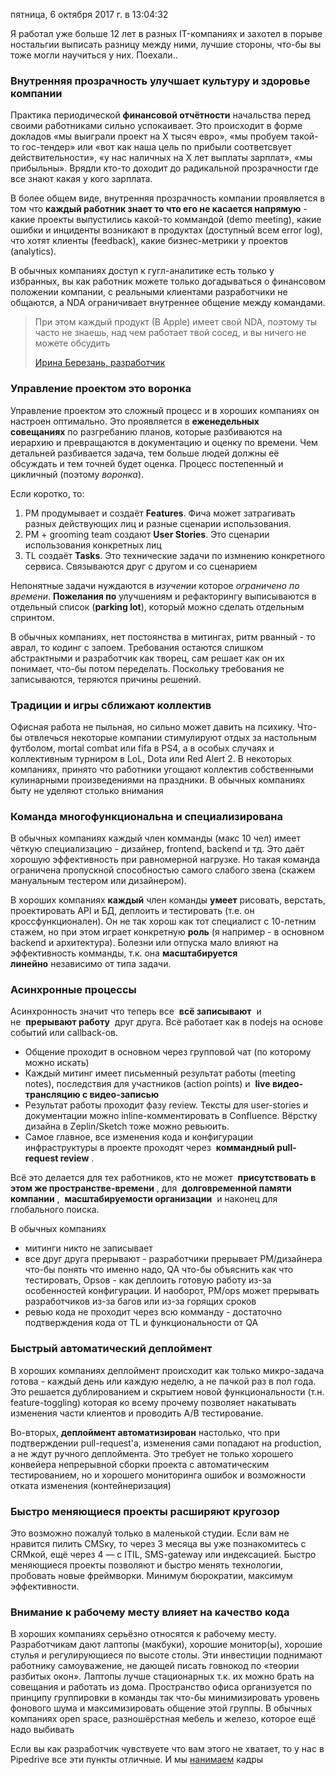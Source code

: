 пятница, 6 октября 2017 г. в 13:04:32

Я работал уже больше 12 лет в разных IT-компаниях и захотел в порыве ностальгии выписать разницу между ними, лучшие стороны, что-бы вы тоже могли научиться у них. Поехали..

### Внутренняя прозрачность улучшает культуру и здоровье компании

Практика периодической **финансовой отчётности** начальства перед своими работниками сильно успокаивает. Это происходит в форме докладов «мы выиграли проект на X тысяч евро», «мы пробуем такой-то гос-тендер» или «вот как наша цель по прибыли соответсвует действительности», «у нас наличных на X лет выплаты зарплат», «мы прибыльны». Врядли кто-то доходит до радикальной прозрачности где все знают какая у кого зарплата.

В более общем виде, внутренняя прозрачность компании проявляется в том что **каждый работник знает то что его не касается напрямую** - какие проекты выпустились какой-то коммандой (demo meeting), какие ошибки и инциденты возникают в продуктах (доступный всем error log), что хотят клиенты (feedback), какие бизнес-метрики у проектов (analytics). 

В обычных компаниях доступ к гугл-аналитике есть только у избранных, вы как работник можете только догадываться о финансовом положении компании, с реальными клиентами разработчики не общаются, а NDA ограничивает внутреннее общение между командами.  
  

> При этом каждый продукт (В Apple) имеет свой NDA, поэтому ты часто не знаешь, над чем работает твой сосед, и вы ничего не можете обсудить
> 
> [Ирина Березань, разработчик](https://vc.ru/26084-ukrainian-dev-in-usa)

### Управление проектом это воронка

Управление проектом это сложный процесс и в хороших компаниях он настроен оптимально. Это проявляется в **еженедельных совещаниях** по разгребанию планов, которые разбиваются на иерархию и превращаются в документацию и оценку по времени. Чем детальней разбивается задача, тем больше людей должны её обсуждать и тем точней будет оценка. Процесс постепенный и цикличный (поэтому _воронка_).

Если коротко, то:

1. PM продумывает и создаёт **Features**. Фича может затрагивать разных действующих лиц и разные сценарии использования.
2. PM + grooming team создают **User Stories**. Это сценарии использования конкретных лиц
3. TL создаёт **Tasks**. Это технические задачи по измнению конкретного сервиса. Связываются друг с другом и со сценарием

Непонятные задачи нуждаются в _изучении_ которое _ограничено по времени_. **Пожелания по** улучшениям и рефакторингу выписываются в отдельный список (**parking lot**), который можно сделать отдельным спринтом.

В обычных компаниях, нет постоянства в митингах, ритм рванный - то аврал, то кодинг с запоем. Требования остаются слишком абстрактными и разработчик как творец, сам решает как он их понимает, что-бы потом переделать. Поскольку требования не записываются, теряются причины решений. 

### Традиции и игры сближают коллектив

Офисная работа не пыльная, но сильно может давить на психику. Что-бы отвлечься некоторые компании стимулируют отдых за настольным футболом, mortal combat или fifa в PS4, а в особых случаях и коллективным турниром в LoL, Dota или Red Alert 2. В некоторых компаниях, принято что работники угощают коллектив собственными кулинарными произведениями на праздники. В обычных компаниях быту не уделяют столько внимания

### Команда многофункциональна и специализирована

В обычных компаниях каждый член комманды (макс 10 чел) имеет чёткую специализацию - дизайнер, frontend, backend и тд. Это даёт хорошую эффективность при равномерной нагрузке. Но такая команда ограничена пропускной способностью самого слабого звена (скажем мануальным тестером или дизайнером).

В хороших компаниях **каждый** член команды **умеет** рисовать, верстать, проектировать API и БД, деплоить и тестировать (т.е. он кроссфункционален). Он не так хорош как тот специалист с 10-летним стажем, но при этом играет конкретную **роль** (я например - в основном backend и архитектура). Болезни или отпуска мало влияют на эффективность комманды, т.к. она **масштабируется линейно** независимо от типа задачи.

### Асинхронные процессы

Асинхронность значит что теперь все  ****всё записывают****  и не  ****прерывают работу****  друг друга. Всё работает как в nodejs на основе событий или callback-ов. 

- Общение проходит в основном через групповой чат (по которому можно искать)
- Каждый митинг имеет письменный результат работы (meeting notes), последствия для участников (action points) и  ****live видео-трансляцию с видео-записью****
- Результат работы проходит фазу review. Тексты для user-stories и документации можно inline-комментировать в Confluence. Вёрстку дизайна в Zeplin/Sketch тоже можно ревьюить.
- Самое главное, все изменения кода и конфигурации инфраструктуры в проекте проходят через  ****коммандный pull-request review**** . 

Всё это делается для тех работников, кто не может  ****присутствовать в этом же пространстве-времени**** , для  ****долговременной памяти компании**** ,  ****масштабируемости организации****  и наконец для глобального поиска.  

В обычных компаниях 

- митинги никто не записывает
- все друг друга прерывают - разработчики прерывает PM/дизайнера что-бы понять что именно надо, QA что-бы объяснить как что тестировать, Opsов - как деплоить готовую работу из-за особенностей конфигурации. И наоборот, PM/ops может прерывать разработчиков из-за багов или из-за горящих сроков
- ревью кода не проходит через всю комманду - достаточно подтверждения кода от TL и функциональности от QA

  

### Быстрый автоматический деплоймент

В хороших компаниях деплоймент происходит как только микро-задача готова - каждый день или каждую неделю, а не пачкой раз в пол года. Это решается дублированием и скрытием новой функциональности (т.н. feature-toggling) которая ко всему прочему позволяет накатывать изменения части клиентов и проводить A/B тестирование. 

Во-вторых, **деплоймент автоматизирован** настолько, что при подтверждении pull-request'а, изменения сами попадают на production, а не ждут ручного деплоймента. Это требует не только хорошего конвейера непрерывной сборки проекта с автоматическим тестированием, но и хорошего мониторинга ошибок и возможности отката изменения (контейнеризация)

  

### Быстро меняющиеся проекты расширяют кругозор

Это возможно пожалуй только в маленькой студии. Если вам не нравится пилить CMSку, то через 3 месяца вы уже познакомитесь с CRMкой, ещё через 4 — с ITIL, SMS-gateway или индексацией. Быстро меняющиеся проекты позволяют и быстро менять технологии, пробовать новые фреймворки. Минимум бюрократии, максимум эффективности.

### Внимание к рабочему месту влияет на качество кода

В хороших компаниях серьёзно относятся к рабочему месту. Разработчикам дают лаптопы (макбуки), хорошие монитор(ы), хорошие стулья и регулирующиеся по высоте столы. Эти инвестиции поднимают работнику самоуважение, не дающей писать говнокод по «теории разбитых окон». Лаптопы лучше стационарных т.к. их можно брать на совещания и работать из дома. Пространство офиса организуется по принципу группировки в команды так что-бы минимизировать уровень фонового шума и максимизировать общение этой группы. В обычных компаниях open space, разношёрстная мебель и железо, которое ещё надо выбивать

Если вы как разработчик чувствуете что вам этого не хватает, то у нас в Pipedrive все эти пункты отличные. И мы [нанимаем](https://www.pipedrive.com/en/jobs) кадры